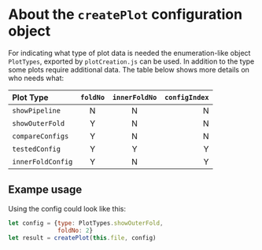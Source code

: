 # About the `createPlot` configuration object

For indicating what type of plot data is needed the enumeration-like object `PlotTypes`, exported by `plotCreation.js` can be used.
In addition to the type some plots require additional data. The table below shows more details on who needs what:

| Plot Type        | `foldNo` | `innerFoldNo` | `configIndex` |
| :--------------- | :------: | :-----------: | ------------: |
| `showPipeline`   |    N     |       N       |        N      |
| `showOuterFold`  |    Y     |       N       |        N      |
| `compareConfigs` |    Y     |       N       |        N      |
| `testedConfig`   |    Y     |       Y       |        Y      |
| `innerFoldConfig`|    Y     |       N       |        Y      |  


## Exampe usage

Using the config could look like this:

```js
let config = {type: PlotTypes.showOuterFold,
              foldNo: 2}
let result = createPlot(this.file, config)
```
